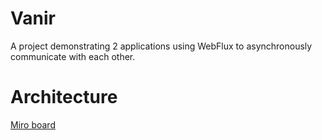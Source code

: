 
# Vanir

A project demonstrating 2 applications using WebFlux to asynchronously communicate with each other.

# Architecture

[Miro board](https://miro.com/app/board/uXjVMIltjBI=/?share_link_id=997779665756)

